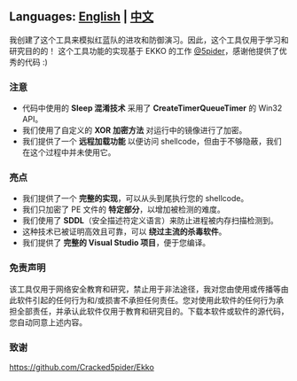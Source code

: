 ## Languages: [English](README.md) | [中文](README_zh.md)

我创建了这个工具来模拟红蓝队的进攻和防御演习。因此，这个工具仅用于学习和研究目的的！
这个工具功能的实现基于 EKKO 的工作 [@5pider](https://github.com/Cracked5pider/Ekko)，感谢他提供了优秀的代码 :)

### 注意
- 代码中使用的 **Sleep 混淆技术** 采用了 **CreateTimerQueueTimer** 的 Win32 API。
- 我们使用了自定义的 **XOR 加密方法** 对运行中的镜像进行了加密。
- 我们提供了一个 **远程加载功能** 以便访问 shellcode，但由于不够隐蔽，我们在这个过程中并未使用它。

### 亮点
- 我们提供了一个 **完整的实现**，可以从头到尾执行您的 shellcode。
- 我们只加密了 PE 文件的 **特定部分**，以增加被检测的难度。
- 我们使用了 **SDDL**（安全描述符定义语言）来防止进程被内存扫描检测到。
- 这种技术已被证明高效且可靠，可以 **绕过主流的杀毒软件**。
- 我们提供了 **完整的 Visual Studio 项目**，便于您编译。

### 免责声明
该工具仅用于网络安全教育和研究，禁止用于非法途径，我对您由使用或传播等由此软件引起的任何行为和/或损害不承担任何责任。您对使用此软件的任何行为承担全部责任，并承认此软件仅用于教育和研究目的。下载本软件或软件的源代码，您自动同意上述内容。

### 致谢
https://github.com/Cracked5pider/Ekko